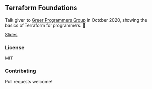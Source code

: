 ## Terraform Foundations

Talk given to [Greer Programmers Group](https://www.meetup.com/Greer-Programmers-Group/events/cqthwrybcnbzb/) in October 2020, showing the basics of Terraform for programmers. 🚀

[Slides](https://docs.google.com/presentation/d/e/2PACX-1vQ0rUGT_WXdK2WexGczpl6Z457FN_vpk9u_467kfH9wbLw7qlDghTOuFt-FFTqSJDVfBn5Ibvlib5h3/pub?start=false&loop=false&delayms=3000)

### License

[MIT](LICENSE)

### Contributing

Pull requests welcome! 
